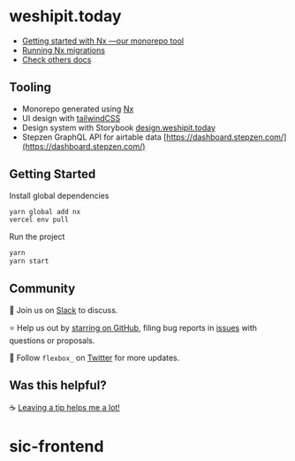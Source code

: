 # weshipit.today

- [Getting started with Nx —our monorepo tool](./docs/nx.md)
- [Running Nx migrations](./docs/nx-migration.md)
- [Check others docs](./docs/)

## Tooling

- Monorepo generated using [Nx](https://nx.dev/getting-started/intro)
- UI design with [tailwindCSS](https://tailwindcss.com/docs/)
- Design system with Storybook [design.weshipit.today](https://design.weshipit.today/)
- Stepzen GraphQL API for airtable data [https://dashboard.stepzen.com/](https://dashboard.stepzen.com/)

## Getting Started

Install global dependencies

```bash
yarn global add nx
vercel env pull
```

Run the project

```bash
yarn
yarn start
```

## Community

💬 Join us on [Slack](https://weblille.rocks/) to discuss.

⭐️ Help us out by [starring on GitHub](https://github.com/flexbox/weshipit.today), filing bug reports in [issues](https://github.com/flexbox/weshipit.today/issues) with questions or proposals.

👥 Follow `flexbox_` on [Twitter](https://twitter.com/intent/follow?screen_name=flexbox_) for more updates.

## Was this helpful?

☕️ [Leaving a tip helps me a lot!](https://github.com/sponsors/flexbox?frequency=one-time&sponsor=flexbox)
# sic-frontend
